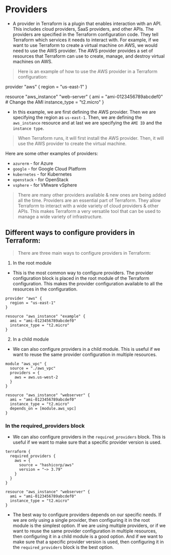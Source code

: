 # Providers 

* A provider in Terraform is a plugin that enables interaction with an API. This includes cloud providers, SaaS providers, and other APIs. The providers are specified in the Terraform configuration code. They tell Terraform which services it needs to interact with. For example, if we want to use Terraform to create a virtual machine on AWS, we would need to use the AWS provider. The AWS provider provides a set of resources that Terraform can use to create, manage, and destroy virtual machines on AWS.

> Here is an example of how to use the AWS provider in a Terraform configuration:

provider "aws" {
  region = "us-east-1"
}

resource "aws_instance" "web-server" {
  ami = "ami-0123456789abcdef0" # Change the AMI 
  instance_type = "t2.micro"
}


* In this example, we are first defining the AWS provider. Then we are specifying the region as ``us-east-1``. Then, we are defining the `aws_instance` resource and at last we are specifying the `AMI ID` and the `instance type`.

> When Terraform runs, it will first install the AWS provider. Then, it will use the AWS provider to create the virtual machine.

Here are some other examples of providers:

- `azurerm` - for Azure
- `google` - for Google Cloud Platform
- `kubernetes` - for Kubernetes
- `openstack` - for OpenStack
- `vsphere` - for VMware vSphere

> There are many other providers available & new ones are being added all the time. Providers are an essential part of Terraform. They allow Terraform to interact with a wide variety of cloud providers & other APIs. This makes Terraform a very versatile tool that can be used to manage a wide variety of infrastructure.


## Different ways to configure providers in Terraform:

> There are three main ways to configure providers in Terraform:

1. In the root module 

* This is the most common way to configure providers. The provider configuration block is placed in the root module of the Terraform configuration. This makes the provider configuration available to all the resources in the configuration.

```hcl
provider "aws" {
  region = "us-east-1"
}

resource "aws_instance" "example" {
  ami = "ami-0123456789abcdef0"
  instance_type = "t2.micro"
}
```

2. In a child module

* We can also configure providers in a child module. This is useful if we want to reuse the same provider configuration in multiple resources.

```hcl
module "aws_vpc" {
  source = "./aws_vpc"
  providers = {
    aws = aws.us-west-2
  }
}

resource "aws_instance" "webserver" {
  ami = "ami-0123456789abcdef0"
  instance_type = "t2.micro"
  depends_on = [module.aws_vpc]
}
```

### In the required_providers block

* We can also configure providers in the ``required_providers`` block. This is useful if we want to make sure that a specific provider version is used.

```hcl
terraform {
  required_providers {
    aws = {
      source = "hashicorp/aws"
      version = "~> 3.79"
    }
  }
}

resource "aws_instance" "webserver" {
  ami = "ami-0123456789abcdef0"
  instance_type = "t2.micro"
}
```

* The best way to configure providers depends on our specific needs. If we are only using a single provider, then configuring it in the root module is the simplest option. If we are using multiple providers, or if we want to reuse the same provider configuration in multiple resources, then configuring it in a child module is a good option. And if we want to make sure that a specific provider version is used, then configuring it in the ``required_providers`` block is the best option.
